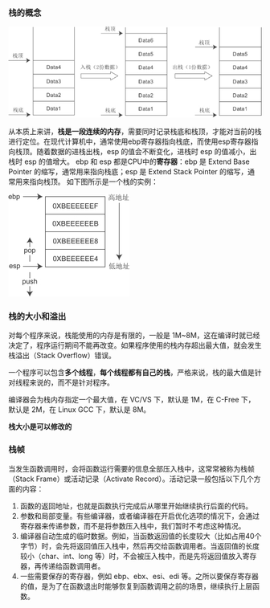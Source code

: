 ### 栈的概念

![img](imags/1582785-20210618172648239-1203874702.png)

从本质上来讲，**栈是一段连续的内存**，需要同时记录栈底和栈顶，才能对当前的栈进行定位。在现代计算机中，通常使用ebp寄存器指向栈底，而使用esp寄存器指向栈顶。随着数据的进栈出栈，esp 的值会不断变化，进栈时 esp 的值减小，出栈时 esp 的值增大。
ebp 和 esp 都是CPU中的**寄存器**：ebp 是 Extend Base Pointer 的缩写，通常用来指向栈底；esp 是 Extend Stack Pointer 的缩写，通常用来指向栈顶。
如下图所示是一个栈的实例：

![img](imags/1582785-20210618172657387-216812537.png)

### 栈的大小和溢出

对每个程序来说，栈能使用的内存是有限的，一般是 1M~8M，这在编译时就已经决定了，程序运行期间不能再改变。如果程序使用的栈内存超出最大值，就会发生栈溢出（Stack Overflow）错误。

一个程序可以包含**多个线程**，**每个线程都有自己的栈**，严格来说，栈的最大值是针对线程来说的，而不是针对程序。

编译器会为栈内存指定一个最大值，在 VC/VS 下，默认是 1M，在 C-Free 下，默认是 2M，在 Linux GCC 下，默认是 8M。

**栈大小是可以修改的**

### 栈帧

当发生函数调用时，会将函数运行需要的信息全部压入栈中，这常常被称为栈帧（Stack Frame）或活动记录（Activate Record）。活动记录一般包括以下几个方面的内容：

1.  函数的返回地址，也就是函数执行完成后从哪里开始继续执行后面的代码。
2. 参数和局部变量。有些编译器，或者编译器在开启优化选项的情况下，会通过寄存器来传递参数，而不是将参数压入栈中，我们暂时不考虑这种情况。
3. 编译器自动生成的临时数据。例如，当函数返回值的长度较大（比如占用40个字节）时，会先将返回值压入栈中，然后再交给函数调用者。当返回值的长度较小（char、int、long 等）时，不会被压入栈中，而是先将返回值放入寄存器，再传递给函数调用者。
4. 一些需要保存的寄存器，例如 ebp、ebx、esi、edi 等。之所以要保存寄存器的值，是为了在函数退出时能够恢复到函数调用之前的场景，继续执行上层函数。
